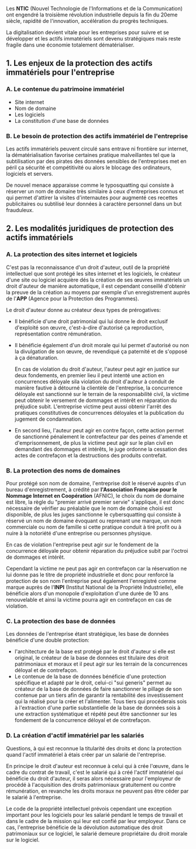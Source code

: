 
Les **NTIC** (Nouvel Technologie de l'Informations et de la Communication) ont engendré la troisième révolution industrielle depuis la fin du 20eme siècle, rapidité de l'innovation, accélération du progrès techniques.

La digitalisation devient vitale pour les entreprises pour suivre et se développer et les actifs immatériels sont devenu stratégiques mais reste fragile dans une économie totalement dématérialiser.

## 1. Les enjeux de la protection des actifs immatériels pour l'entreprise

### A. Le contenue du patrimoine immatériel

- Site internet
- Nom de domaine
- Les logiciels
- La constitution d'une base de données

### B. Le besoin de protection des actifs immatériel de l'entreprise

Les actifs immatériels peuvent circulé sans entrave ni frontière sur internet, la dématérialisation favorise certaines pratique malveillantes tel que la subtilisation par des pirates des données sensibles de l'entreprises met en péril ça sécurité et compétitivité ou alors le blocage des ordinateurs, logiciels et servers.

De nouvel menace apparaisse comme le typosquatting qui consiste à réserver un nom de domaine très similaire à ceux d'entreprises connus et qui permet d'attirer la visites d'internautes pour augmenté ces recettes publicitaires ou subtilisé leur données à caractère personnel dans un but frauduleux.

## 2. Les modalités juridiques de protection des actifs immatériels

### A. La protection des sites internet et logiciels

C'est pas la reconnaissance d'un droit d'auteur, outil de la propriété intellectuel que sont protégé les sites internet et les logiciels, le créateur d'une site ou logiciel acquière dés la création de ses œuvres immatériels un droit d'auteur de manière automatique, il est cependant conseillé d'obtenir la preuve de la création au moyens par exemple d'un enregistrement auprès de l'**APP** (Agence pour la Protection des Programmes).

Le droit d'auteur donne au créateur deux types de prérogatives:

- Il bénéficie d'une droit patrimonial qui lui donne le droit exclusif d'exploité son œuvre, c'est-à-dire d'autorisé ça reproduction, représentation contre rémunération.
- Il bénéficie également d'un droit morale qui lui permet d'autorisé ou non la divulgation de son œuvre, de revendiqué ça paternité et de s'opposé à ça dénaturation.

	En cas de violation du droit d'auteur, l'auteur peut agir en justice sur deux fondements, en premier lieu il peut intenté une action en concurrences déloyale sila violation du droit d'auteur à conduit de manière fautive à détourné la clientèle de l'entreprise, la concurrence déloyale est sanctionné sur le terrain de la responsabilité civil, la victime peut obtenir le versement de dommages et intérêt en réparation du préjudice subit. L'entreprise victime peut aussi obtenir l'arrêt des pratiques constitutives de concurrences déloyales et la publication du jugement de condamnation.

- En second lieu, l'auteur peut agir en contre façon, cette action permet de sanctionné pénalement le contrefacteur par des peines d'amende et d'emprisonnement, de plus la victime peut agir sur le plan civil en demandant des dommages et intérêts, le juge ordonne la cessation des actes de contrefaçon et la destructions des produits contrefait.

### B. La protection des noms de domaines

Pour protégé son nom de domaine, l'entreprise doit le réservé auprès d'un bureau d'enregistrement, à crédité par **l'Association Française pour le Nommage Internet en Coopération** (AFNIC), le choix du nom de domaine est libre, la règle du "premier arrivé premier servie" s'applique, il est donc nécessaire de vérifier au préalable que le nom de domaine choisi est disponible, de plus les juges sanctionne le cybersquatting qui consiste à réservé un nom de domaine évoquant ou reprenant une marque, un nom commerciale ou nom de famille si cette pratique conduit à tiré profit ou à nuire à la notoriété d'une entreprise ou personnes physique.

En cas de violation l'entreprise peut agir sur le fondement de la concurrence déloyale pour obtenir réparation du préjudice subit par l'octroi de dommages et intérêt.

Cependant la victime ne peut pas agir en contrefaçon car la réservation ne lui donne pas le titre de propriété industrielle et donc pour renforcé la protection de son nom l'entreprise peut également l'enregistré comme marque auprès de l'**INPI** (Institut National de la Propriété Industrielle), elle bénéficie alors d'un monopole d'exploitation d'une durée de 10 ans renouvelable et ainsi la victime pourra agir en contrefaçon en cas de violation.

### C. La protection des base de données

Les données de l'entreprise étant stratégique, les base de données bénéficie d'une double protection:

- l'architecture de la base est protégé par le droit d'auteur si elle est original, le créateur de la base de données est titulaire des droit patrimoniaux et moraux et il peut agir sur les terrain de la concurrences déloyal et de contrefaçon.
- Le contenue de la base de données bénéficie d'une protection spécifique et adapté par le droit, celui-ci "sui generis" permet au créateur de la base de données de faire sanctionner le pillage de son contenue par un tiers afin de garantir la rentabilité des investissement qui la réalisé pour la créer et l'alimenter. Tous tiers qui procéderais sois à l'extraction d'une partie substantielle de la base de données sois à une extraction systématique et répété peut être sanctionner sur les fondement de la concurrence déloyal et de contrefaçon.

### D. La création d'actif immatériel par les salariés

Questions, à qui est reconnue la titularité des droits et donc la protection quand l'actif immatériel à étais créer par un salarié de l'entreprise.

En principe le droit d'auteur est reconnue à celui qui à crée l'œuvre, dans le cadre du contrat de travail, c'est le salarié qui à créé l'actif immatériel qui bénéficie du droit d'auteur, il seras alors nécessaire pour l'employeur de procédé à l'acquisition des droits patrimoniaux gratuitement ou contre rémunération, en revanche les droits moraux ne peuvent pas être céder par le salarié à l'entreprise.

Le code de la propriété intellectuel prévois cependant une exception important pour les logiciels pour les salarié pendant le temps de travail et dans le cadre de la mission qui leur est confié par leur employeur. Dans ce cas, l'entreprise bénéficie de la dévolution automatique des droit patrimoniaux sur ce logiciel, le salarié demeure propriétaire du droit morale sur le logiciel.